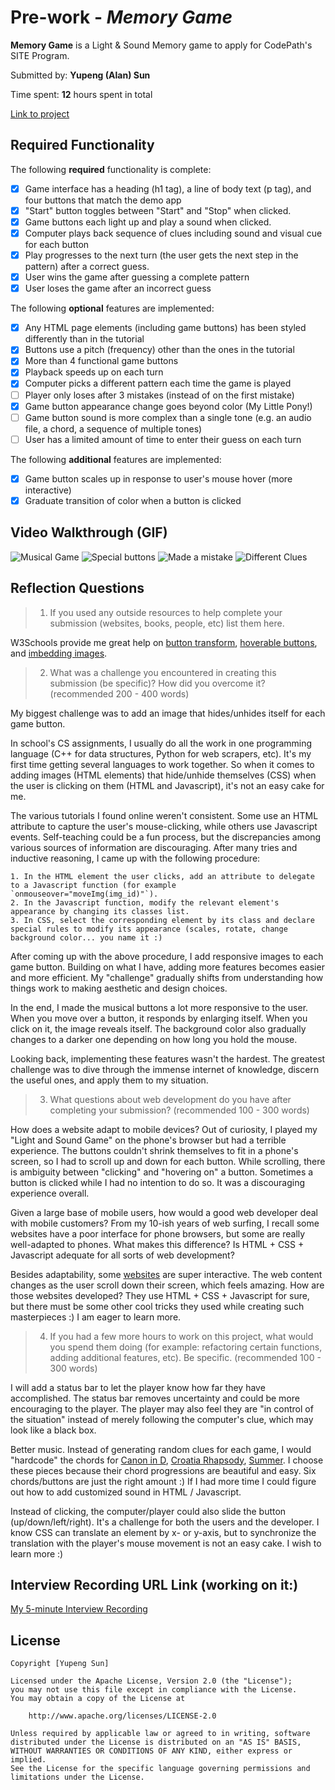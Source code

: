 # Pre-work - *Memory Game*

**Memory Game** is a Light & Sound Memory game to apply for CodePath's SITE Program. 

Submitted by: **Yupeng (Alan) Sun**

Time spent: **12** hours spent in total

[Link to project](https://glitch.com/edit/#!/balanced-cyclic-braid) 

## Required Functionality

The following **required** functionality is complete:

* [x] Game interface has a heading (h1 tag), a line of body text (p tag), and four buttons that match the demo app
* [x] "Start" button toggles between "Start" and "Stop" when clicked. 
* [x] Game buttons each light up and play a sound when clicked. 
* [x] Computer plays back sequence of clues including sound and visual cue for each button
* [x] Play progresses to the next turn (the user gets the next step in the pattern) after a correct guess. 
* [x] User wins the game after guessing a complete pattern
* [x] User loses the game after an incorrect guess

The following **optional** features are implemented:

* [x] Any HTML page elements (including game buttons) has been styled differently than in the tutorial
* [x] Buttons use a pitch (frequency) other than the ones in the tutorial
* [x] More than 4 functional game buttons
* [x] Playback speeds up on each turn
* [x] Computer picks a different pattern each time the game is played
* [ ] Player only loses after 3 mistakes (instead of on the first mistake)
* [x] Game button appearance change goes beyond color (My Little Pony!)
* [ ] Game button sound is more complex than a single tone (e.g. an audio file, a chord, a sequence of multiple tones)
* [ ] User has a limited amount of time to enter their guess on each turn

The following **additional** features are implemented:

- [x] Game button scales up in response to user's mouse hover (more interactive)
- [x] Graduate transition of color when a button is clicked

## Video Walkthrough (GIF)

![Musical Game](https://user-images.githubusercontent.com/68050193/159311632-6303f5d0-31c3-4497-b6c7-b60c3e18c80a.gif)
![Special buttons](https://user-images.githubusercontent.com/68050193/159311643-85d64cdd-deb1-4c79-ae93-f93b735ef041.gif)
![Made a mistake](https://user-images.githubusercontent.com/68050193/159311648-427bc686-244a-4f75-84cf-4ea90e0900b5.gif)
![Different Clues](https://user-images.githubusercontent.com/68050193/159311419-79eb6e88-783d-4632-92ca-9723d8651f7c.gif)

## Reflection Questions
> 1. If you used any outside resources to help complete your submission (websites, books, people, etc) list them here. 

W3Schools provide me great help on [button transform](https://www.w3schools.com/cssref/css3_pr_transform.asp), 
[hoverable buttons](https://www.w3schools.com/css/css3_buttons.asp), and 
[imbedding images](https://www.w3schools.com/tags/tag_img.asp).

> 2. What was a challenge you encountered in creating this submission (be specific)? How did you overcome it? (recommended 200 - 400 words) 

My biggest challenge was to add an image that hides/unhides itself for each game button. 

In school's CS assignments, I usually do all the work in one programming language (C++ for data structures, Python for web scrapers, etc). It's my first time getting several languages to work together. So when it comes to adding images (HTML elements) that hide/unhide themselves (CSS) when the user is clicking on them (HTML and Javascript), it's not an easy cake for me.  

The various tutorials I found online weren't consistent. Some use an HTML attribute to capture the user's mouse-clicking, while others use Javascript events. Self-teaching could be a fun process, but the discrepancies among various sources of information are discouraging. After many tries and inductive reasoning, I came up with the following procedure: 

    1. In the HTML element the user clicks, add an attribute to delegate to a Javascript function (for example `onmouseover="moveImg(img_id)"`). 
    2. In the Javascript function, modify the relevant element's appearance by changing its classes list.
    3. In CSS, select the corresponding element by its class and declare special rules to modify its appearance (scales, rotate, change background color... you name it :)

After coming up with the above procedure, I add responsive images to each game button. Building on what I have, adding more features becomes easier and more efficient. My "challenge" gradually shifts from understanding how things work to making aesthetic and design choices. 

In the end, I made the musical buttons a lot more responsive to the user. When you move over a button, it responds by enlarging itself. When you click on it, the image reveals itself. The background color also gradually changes to a darker one depending on how long you hold the mouse. 

Looking back, implementing these features wasn't the hardest. The greatest challenge was to dive through the immense internet of knowledge, discern the useful ones, and apply them to my situation.

> 3. What questions about web development do you have after completing your submission? (recommended 100 - 300 words) 

How does a website adapt to mobile devices? Out of curiosity, I played my "Light and Sound Game" on the phone's browser but had a terrible experience. The buttons couldn't shrink themselves to fit in a phone's screen, so I had to scroll up and down for each button. While scrolling, there is ambiguity between "clicking" and "hovering on" a button. Sometimes a button is clicked while I had no intention to do so. It was a discouraging experience overall. 

Given a large base of mobile users, how would a good web developer deal with mobile customers? From my 10-ish years of web surfing, I recall some websites have a poor interface for phone browsers, but some are really well-adapted to phones. What makes this difference? Is HTML + CSS + Javascript adequate for all sorts of web development? 

Besides adaptability, some [websites](https://www.apple.com/ipad-pro/) are super interactive. The web content changes as the user scroll down their screen, which feels amazing. How are those websites developed? They use HTML + CSS + Javascript for sure, but there must be some other cool tricks they used while creating such masterpieces :)  I am eager to learn more.


> 4. If you had a few more hours to work on this project, what would you spend them doing (for example: refactoring certain functions, adding additional features, etc). Be specific. (recommended 100 - 300 words) 

I will add a status bar to let the player know how far they have accomplished. The status bar removes uncertainty and could be more encouraging to the player. The player may also feel they are "in control of the situation" instead of merely following the computer's clue, which may look like a black box. 

Better music. Instead of generating random clues for each game, I would "hardcode" the chords for [Canon in D](https://www.youtube.com/watch?v=NlprozGcs80), [Croatia Rhapsody](https://www.youtube.com/watch?v=7DKBKZ8Cxeo), [Summer](https://youtu.be/l0GN40EL1VU?t=45). I choose these pieces because their chord progressions are beautiful and easy. Six chords/buttons are just the right amount :)  If I had more time I could figure out how to add customized sound in HTML / Javascript.

Instead of clicking, the computer/player could also slide the button (up/down/left/right). It's a challenge for both the users and the developer. I know CSS can translate an element by x- or y-axis, but to synchronize the translation with the player's mouse movement is not an easy cake. I wish to learn more :) 


## Interview Recording URL Link (working on it:)

[My 5-minute Interview Recording](https://ucsd.zoom.us/rec/share/BTzhd55mWcpcKPrf1tPzQ2JjwMa6UOLoRwecnyk-vOy1S9lXT8rj95k2wMnqAQWv.HkWSp-cfKVCbTqzF?startTime=1648484445000)


## License

    Copyright [Yupeng Sun]

    Licensed under the Apache License, Version 2.0 (the "License");
    you may not use this file except in compliance with the License.
    You may obtain a copy of the License at

        http://www.apache.org/licenses/LICENSE-2.0

    Unless required by applicable law or agreed to in writing, software
    distributed under the License is distributed on an "AS IS" BASIS,
    WITHOUT WARRANTIES OR CONDITIONS OF ANY KIND, either express or implied.
    See the License for the specific language governing permissions and
    limitations under the License.
